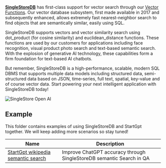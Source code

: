 **[SingleStoreDB](https://singlestore.com)** has first-class support for vector search through our [Vector Functions](https://docs.singlestore.com/managed-service/en/reference/sql-reference/vector-functions.html). Our vector database subsystem, first made available in 2017 and subsequently enhanced, allows extremely fast nearest-neighbor search to find objects that are semantically similar, easily using SQL.

SingleStoreDB supports vectors and vector similarity search using dot_product (for cosine similarity) and euclidean_distance functions. These functions are used by our customers for applications including face recognition, visual product photo search and text-based semantic search. With the explosion of generative AI technology, these capabilities form a firm foundation for text-based AI chatbots.

But remember, SingleStoreDB is a high-performance, scalable, modern SQL DBMS that supports multiple data models including structured data, semi-structured data based on JSON, time-series, full text, spatial, key-value and of course vector data. Start powering your next intelligent application with SingleStoreDB today!

![SingleStore Open AI](https://user-images.githubusercontent.com/8846480/236985121-48980956-fdc5-49c8-b006-f3a412142676.png)

## Example

This folder contains examples of using SingleStoreDB and StartGpt together. We will keep adding more scenarios so stay tuned!

| Name | Description |
| --- | --- |
| [StartGpt wikipedia semantic search](./StartGpt_wikipedia_semantic_search.ipynb) | Improve ChatGPT accuracy through SingleStoreDB semantic Search in QA |
